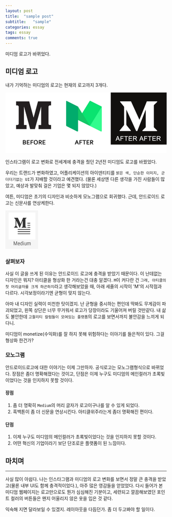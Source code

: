 ```yaml
---
layout: post
title:  "sample post"
subtitle:   "sample"
categories: essay
tags: essay
comments: true
---
```


미디엄 로고가 바뀌었다.

## 미디엄 로고

내가 기억하는 미디엄의 로고는 현재의 로고까지 3개다.

[![미디엄의 로고 변화](/assets/img/medium-logo-flow.png)](#)

인스타그램이 로고 변화로 전세계에 충격을 줬던 2년전 미디엄도 로고를 바꿨었다.

우리는 트랜드가 변화하였고, 어플리케이션의 아이덴티티를 `밝은 색, 단순한 이미지, 군더더기없는 UI`가 지배할 것이라고 예견했다. (물론 세상엔 다른 생각을 가진 사람들이 많았고, 예상과 발맞춰 걸은 기업은 몇 되지 않았다.)

여튼, 미디엄은 초기의 디자인과 비슷하게 모노그램으로 회귀했다. 근데, 안드로이드 로고는 신문사를 연상케한다.

[![미디엄 안드로이드 로고](/assets/img/medium-android-logo.png)](#)

### 살펴보자

사실 이 글을 쓰게 된 이유는 안드로이드 로고에 충격을 받았기 때문이다. 이 난데없는 디자인은 뭐지? 아티클을 형상화 한 거라는건 대충 알겠다. `M`이 커다란 건 `그래, 아티클의 첫 머리글자를 크게 하곤하지`라고 생각해보았을 때, 아래 세줄의 시작이 'M'의 시작점과 다르다. 시각보정이라기엔 균형이 맞지 않는다.

아마 내 디자인 실력이 미천한 탓이겠지. 난 균형을 중시하는 편인데 딱봐도 무게감이 파괴되었고, 왼쪽 상단은 너무 무거워서 로고가 당장이라도 기울어져 버릴 것만같다. 내 삶도 불안한데 `고퀄리티 칼럼들이 모여있는 플랫폼`의 로고를 보면서까지 불안감을 느끼게 되다니.

미디엄이 monetize(수익화)를 잘 하지 못해 위험하다는 이야기를 들은적이 있다. 그걸 형상화 한건가?

### 모노그램

안드로이드로고에 대한 이야기는 이제 그만하자. 공식로고는 모노그램형식으로 바뀌었다. 장점은 좀더 명확해졌다는 것이고, 단점은 이제 누구도 미디엄의 메인컬러가 초록빛이었다는 것을 인지하지 못할 것이다.

#### 장점

1. 좀 더 명확히 `Medium`의 머리 글자가 로고이구나를 알 수 있게 되었다.
2. 흑백톤이 좀 더 신문을 연상시킨다. 아티클위주라는게 좀더 명확해진 편이다.

#### 단점

1. 이제 누구도 미디엄의 메인컬러가 초록빛이었다는 것을 인지하지 못할 것이다.
2. 어떤 혁신의 기업이라기 보단 단조로운 플랫폼이 된 느낌이다.

## 마치며
---

사실 많이 아쉽다. 나는 인스타그램과 미디엄의 로고 변화를 보면서 정말 큰 충격을 받았고(물론 내부 UI도 함께 충격적이었다.), 아주 많은 영감들을 얻었었다. 다시 들어가 본 미디엄 웹페이지는 로고만으로도 뭔가 심심해진 기분이고, 세련되고 깔끔해보였던 포인트 컬러의 버튼들은 왠지 어울리지 않은 옷을 입은 것 같다.

익숙해 지면 달라보일 수 있겠지. 레이아웃을 다듬던가. 좀 더 두고봐야 할 일이다.
